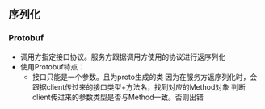 ## 序列化

### Protobuf
 * 调用方指定接口协议。服务方跟据调用方使用的协议进行返序列化
 * 使用Protobuf特点：
   + 接口只能是一个参数。且为proto生成的类
   因为在服务方返序列化时，会跟据client传过来的接口类型+方法名，找到对应的Method对象
   判断client传过来的参数类型是否与Method一致。否则出错
   
  
